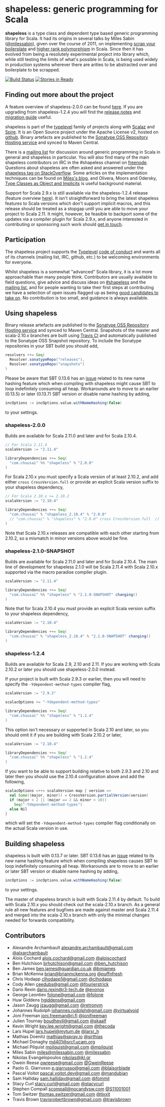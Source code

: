 # shapeless: generic programming for Scala

**shapeless** is a type class and dependent type based generic programming library for Scala. It had its origins in
several talks by Miles Sabin ([@milessabin][milessabin]), given over the course of 2011, on implementing [scrap your
boilerplate][syb] and [higher rank polymorphism][higherrank] in Scala. Since then it has evolved from being a resolutely
experimental project into library which, while still testing the limits of what's possible in Scala, is being used
widely in production systems wherever there are arities to be abstracted over and boilerplate to be scrapped. 

[![Build Status](https://api.travis-ci.org/milessabin/shapeless.png?branch=scala-2.10.x)](https://travis-ci.org/milessabin/shapeless)
[![Stories in Ready](https://badge.waffle.io/milessabin/shapeless.png?label=Ready)](https://waffle.io/milessabin/shapeless)

## Finding out more about the project

A feature overview of shapeless-2.0.0 can be found [here][features200]. If you are upgrading from shapeless-1.2.4 you
will find the [release notes][relnotes] and [migration guide][migration] useful.

shapeless is part of the [typelevel][] family of projects along with [Scalaz][scalaz] and [Spire][spire]. It is an Open
Source project under the Apache License v2, hosted on [github][source]. Binary artefacts are published to the [Sonatype
OSS Repository Hosting service][sonatype] and synced to Maven Central.

There is a [mailing list][group] for discussion around generic programming in Scala in general and shapeless in
particular. You will also find many of the main shapeless contributors on IRC in the #shapeless channel on
[freenode][irc]. Questions about shapeless are often asked and answered under the [shapeless tag on StackOverflow][so].
Some articles on the implementation techniques can be found on [Miles's blog][blog], and Olivera, Moors and Odersky,
[Type Classes as Object and Implicits][tcoi] is useful background material.

Support for Scala 2.9.x is still available via the shapeless-1.2.4 release (feature overview [here][features124]). It
isn't straightforward to bring the latest shapeless features to Scala versions which don't support implicit macros, and
this release should be treated as a stopgap until you are able to move your project to Scala 2.11. It might, however, be
feasible to backport some of the updates via a compiler plugin for Scala 2.9.x, and anyone interested in contributing or
sponsoring such work should [get in touch](mailto:miles@milessabin.com).

[features200]: https://github.com/milessabin/shapeless/wiki/Feature-overview:-shapeless-2.0.0
[features124]: https://github.com/milessabin/shapeless/wiki/Feature-overview:-shapeless-1.2.4
[relnotes]: https://github.com/milessabin/shapeless/wiki/Release-notes:-shapeless-2.0.0
[migration]: https://github.com/milessabin/shapeless/wiki/Migration-guide:-shapeless-1.2.4-to-2.0.0 
[milessabin]: https://twitter.com/milessabin
[syb]: http://research.microsoft.com/en-us/um/people/simonpj/papers/hmap/
[higherrank]: http://www.cs.rutgers.edu/~ccshan/cs252/usage.pdf
[typelevel]: http://typelevel.org/
[scalaz]: https://github.com/scalaz/scalaz
[spire]: https://github.com/non/spire
[tcoi]: http://ropas.snu.ac.kr/~bruno/papers/TypeClasses.pdf
[source]: https://github.com/milessabin/shapeless
[sonatype]: https://oss.sonatype.org/index.html#nexus-search;quick~shapeless
[wiki]: https://github.com/milessabin/shapeless/wiki
[group]: https://groups.google.com/group/shapeless-dev
[so]: http://stackoverflow.com/questions/tagged/shapeless
[irc]: http://freenode.net/
[blog]: http://www.chuusai.com/blog

## Participation

The shapeless project supports the [Typelevel][typelevel] [code of conduct][codeofconduct] and wants all of its
channels (mailing list, IRC, github, etc.) to be welcoming environments for everyone.

Whilst shapeless is a somewhat "advanced" Scala library, it is a lot more approachable than many people think.
Contributors are usually available to field questions, give advice and discuss ideas on [#shapeless][irc] and
the [mailing list][group], and for people wanting to take their first steps at contributing we have a selection
of open issues flagged up as being [good candidates to take on][lowhangingfruit]. No contribution is too small,
and guidance is always available.

[codeofconduct]: http://typelevel.org/conduct.html
[lowhangingfruit]: https://github.com/milessabin/shapeless/issues?q=is%3Aopen+is%3Aissue+label%3A%22Low+hanging+fruit%22

## Using shapeless

Binary release artefacts are published to the [Sonatype OSS Repository Hosting service][sonatype] and synced to Maven
Central. Snapshots of the master and scala-2.10.x branches are built using [Travis CI][ci] and automatically published
to the Sonatype OSS Snapshot repository. To include the Sonatype repositories in your SBT build you should add,

```scala
resolvers ++= Seq(
  Resolver.sonatypeRepo("releases"),
  Resolver.sonatypeRepo("snapshots")
)
```

Please be aware that SBT 0.13.6 has an [issue][namehashing] related to its new name hashing feature which when
compiling with shapeless might cause SBT to loop indefinitely consuming all heap. Workarounds are to move to an
earlier (0.13.5) or later (0.13.7) SBT version or disable name hashing by adding,

```scala
incOptions := incOptions.value.withNameHashing(false)
```

to your settings.

[ci]: https://travis-ci.org/milessabin/shapeless

### shapeless-2.0.0

Builds are available for Scala 2.11.0 and later and for Scala 2.10.4.

```scala
// For Scala 2.11.4
scalaVersion := "2.11.4"

libraryDependencies ++= Seq(
  "com.chuusai" %% "shapeless" % "2.0.0"
)
```

For Scala 2.10.x you must specify a Scala version of at least 2.10.2, and add either `cross CrossVersion.full` or
provide an explicit Scala version suffix to your shapeless dependency,

```scala
// For Scala 2.10.x >= 2.10.2
scalaVersion := "2.10.4"

libraryDependencies ++= Seq(
  "com.chuusai" % "shapeless_2.10.4" % "2.0.0"
  // "com.chuusai" % "shapeless" % "2.0.0" cross CrossVersion.full  // Alternatively ...
)
```

Note that Scala 2.10.x releases are compatible with each other starting from 2.10.2, so a mismatch in minor versions
above would be fine.

### shapeless-2.1.0-SNAPSHOT

Builds are available for Scala 2.11.0 and later and for Scala 2.10.4. The main line of development for
shapeless 2.1.0 will be Scala 2.11.4 with Scala 2.10.x supported via the macro paradise compiler plugin.

```scala
scalaVersion := "2.11.4"

libraryDependencies ++= Seq(
  "com.chuusai" %% "shapeless" % "2.1.0-SNAPSHOT" changing()
)
```

Note that for Scala 2.10.4 you must provide an explicit Scala version suffix to your shapeless dependency,

```scala
scalaVersion := "2.10.4"

libraryDependencies ++= Seq(
  "com.chuusai" % "shapeless_2.10.4" % "2.1.0-SNAPSHOT" changing()
)
```

### shapeless-1.2.4

Builds are available for Scala 2.9, 2.10 and 2.11. If you are working with Scala 2.10.2 or later you should use
shapeless-2.0.0 instead.

If your project is built with Scala 2.9.3 or earlier, then you will need to specify the `-Ydependent-method-types`
compiler flag,

```scala
scalaVersion := "2.9.3"

scalacOptions += "-Ydependent-method-types"

libraryDependencies ++= Seq(
  "com.chuusai" %% "shapeless" % "1.2.4"
)
```

This option isn't necessary or supported in Scala 2.10 and later, so you should omit it if you are building with
Scala 2.10.2 or later,

```scala
scalaVersion := "2.10.4"

libraryDependencies ++= Seq(
  "com.chuusai" %% "shapeless" % "1.2.4"
)
```

If you want to be able to support building relative to both 2.9.3 and 2.10 and later then you should use the 2.10.4
configuration above and add the following,
 
```scala
scalacOptions <++= scalaVersion map { version =>
  val Some((major, minor)) = CrossVersion.partialVersion(version)
  if (major < 2 || (major == 2 && minor < 10)) 
    Seq("-Ydependent-method-types")
  else Nil
}
```

which will set the `-Ydependent-method-types` compiler flag conditionally on the actual Scala version in use.

## Building shapeless

shapeless is built with 0.13.7 or later. SBT 0.13.6 has an [issue][namehashing] related to its new name hashing
feature which when compiling shapeless causes SBT to loop indefinitely consuming all heap. Workarounds are to move to
an earlier or later SBT version or disable name hashing by adding,

```scala
incOptions := incOptions.value.withNameHashing(false)
```

to your settings.

The master of shapeless branch is built with Scala 2.11.4 by default. To build with Scala 2.10.x you should check out
the scala-2.10.x branch. As a general rule all new features and bugfixes are made against master and Scala 2.11.4 and
merged into the scala-2.10.x branch with only the minimal changes needed for forwards compatibility.

[namehashing]: https://github.com/sbt/sbt/issues/1640

## Contributors

+ Alexandre Archambault <alexandre.archambault@gmail.com> [@alxarchambault](https://twitter.com/alxarchambault)
+ Alois Cochard <alois.cochard@gmail.com> [@aloiscochard](https://twitter.com/aloiscochard)
+ Ben Hutchison <brhutchison@gmail.com> [@ben_hutchison](https://twitter.com/ben_hutchison)
+ Ben James <ben.james@guardian.co.uk> [@bmjames](https://twitter.com/bmjames)
+ Brian McKenna <brian@brianmckenna.org> [@puffnfresh](https://twitter.com/puffnfresh)
+ Chris Hodapp <clhodapp1@gmail.com> [@clhodapp](https://twitter.com/clhodapp)
+ Cody Allen <ceedubs@gmail.com> [@fourierstrick](https://twitter.com/FouriersTrick)
+ Dario Rexin <dario.rexin@r3-tech.de> [@evonox](https://twitter.com/evonox)
+ George Leontiev <folone@gmail.com> [@folone](https://twitter.com/folone)
+ Huw Giddens <hgiddens@gmail.com>
+ Jason Zaugg <jzaugg@gmail.com> [@retronym](https://twitter.com/retronym)
+ Johannes Rudolph <johannes.rudolph@gmail.com> [@virtualvoid](https://twitter.com/virtualvoid)
+ Joni Freeman <joni.freeman@ri.fi> [@jonifreeman](https://twitter.com/jonifreeman)
+ Julien Tournay <boudhevil@gmail.com> [@skaalf](https://twitter.com/skaalf)
+ Kevin Wright <kev.lee.wright@gmail.com> [@thecoda](https://twitter.com/thecoda)
+ Lars Hupel <lars.hupel@mytum.de> [@larsr_h](https://twitter.com/larsr_h)
+ Mathias Doenitz <mathias@spray.io> [@sirthias](https://twitter.com/sirthias)
+ Michael Donaghy <md401@srcf.ucam.org>
+ Michael Pilquist <mpilquist@gmail.com> [@mpilquist](https://twitter.com/mpilquist)
+ Miles Sabin <miles@milessabin.com> [@milessabin](https://twitter.com/milessabin)
+ Nikolas Evangelopoulos <nikolas@jkl.gr> 
+ Owein Reese <owreese@gmail.com> [@OweinReese](https://twitter.com/OweinReese)
+ Paolo G. Giarrusso <p.giarrusso@gmail.com> [@blaisorblade](https://twitter.com/blaisorblade)
+ Pascal Voitot <pascal.voitot.dev@gmail.com> [@mandubian](https://twitter.com/mandubian)
+ Sam Halliday <sam.halliday@gmail.com> [@fommil](https://twitter.com/fommil)
+ Stacy Curl <stacy.curl@gmail.com> [@stacycurl](https://twitter.com/stacycurl)
+ Stephen Compall <scompall@nocandysw.com> [@S11001001](https://twitter.com/S11001001)
+ Tom Switzer <thomas.switzer@gmail.com> [@tixxit](https://twitter.com/tixxit)
+ Travis Brown <travisrobertbrown@gmail.com> [@travisbrown](https://twitter.com/travisbrown)

